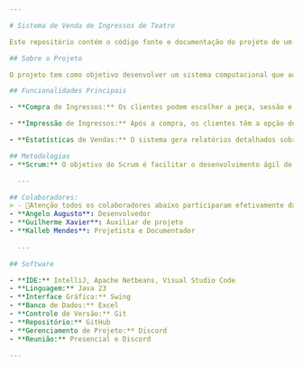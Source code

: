 ```yaml
---

# Sistema de Venda de Ingressos de Teatro

Este repositório contém o código fonte e documentação do projeto de um sistema de venda de ingressos para um sistema simulado de um teatro, desenvolvido para o Projeto Integrador do curso de Análise e Desenvolvimento de Sistemas da Faculdade SENAI FATESG.

## Sobre o Projeto

O projeto tem como objetivo desenvolver um sistema computacional que automatize e gerencie a venda de ingressos para o Teatro ABC. O sistema permite aos clientes selecionar peças teatrais, sessões (manhã, tarde, noite) e áreas de assentos (plateia A, plateia B, camarote, frisa, balcão nobre) através de uma interface intuitiva. Além disso, oferece funcionalidades para imprimir comprovantes de ingressos e gerar estatísticas detalhadas de vendas.

## Funcionalidades Principais

- **Compra de Ingressos:** Os clientes podem escolher a peça, sessão e área de assento desejadas, efetuando a compra através do sistema informando o CPF.

- **Impressão de Ingressos:** Após a compra, os clientes têm a opção de imprimir o comprovante de ingresso diretamente na plataforma.

- **Estatísticas de Vendas:** O sistema gera relatórios detalhados sobre o desempenho das vendas, incluindo análises sobre popularidade de peças, ocupação de poltronas, lucratividade por sessão e peça.

## Metodologias
- **Scrum:** O objetivo do Scrum é facilitar o desenvolvimento ágil de software através de ciclos curtos e iterativos (sprints), promovendo transparência, colaboração intensa e adaptação contínua às mudanças, para entregar valor de forma rápida e eficaz aos clientes.

  ---

## Colaboradores:
> - 🚨Atenção todos os colaboradores abaixo participaram efetivamente da parte de Desenvolvimento, Analise e Testador do Sistema
- **Angelo Augusto**: Desenvolvedor
- **Guilherme Xavier**: Auxiliar de projeto 
- **Kalleb Mendes**: Projetista e Documentador
  
  ---

## Software

- **IDE:** IntelliJ, Apache Netbeans, Visual Studio Code
- **Linguagem:** Java 23
- **Interface Gráfica:** Swing
- **Banco de Dados:** Excel
- **Controle de Versão:** Git
- **Repositório:** GitHub
- **Gerenciamento de Projeto:** Discord
- **Reunião:** Presencial e Discord

---
```


